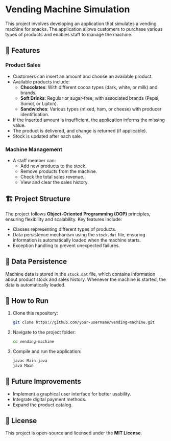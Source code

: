 # Vending Machine Simulation

This project involves developing an application that simulates a vending machine for snacks. The application allows customers to purchase various types of products and enables staff to manage the machine.

## 🛒 Features

### Product Sales
- Customers can insert an amount and choose an available product.
- Available products include:
  - **Chocolates**: With different cocoa types (dark, white, or milk) and brands.
  - **Soft Drinks**: Regular or sugar-free, with associated brands (Pepsi, Sumol, or Lipton).
  - **Sandwiches**: Various types (mixed, ham, or cheese) with producer identification.
- If the inserted amount is insufficient, the application informs the missing value.
- The product is delivered, and change is returned (if applicable).
- Stock is updated after each sale.

### Machine Management
- A staff member can:
  - Add new products to the stock.
  - Remove products from the machine.
  - Check the total sales revenue.
  - View and clear the sales history.

## 🏗️ Project Structure
The project follows **Object-Oriented Programming (OOP)** principles, ensuring flexibility and scalability. Key features include:
- Classes representing different types of products.
- Data persistence mechanism using the `stock.dat` file, ensuring information is automatically loaded when the machine starts.
- Exception handling to prevent unexpected failures.

## 💾 Data Persistence
Machine data is stored in the `stock.dat` file, which contains information about product stock and sales history. Whenever the machine is started, the data is automatically loaded.

## 🚀 How to Run
1. Clone this repository:
   ```bash
   git clone https://github.com/your-username/vending-machine.git
   ```
2. Navigate to the project folder:
   ```bash
   cd vending-machine
   ```
3. Compile and run the application:
   ```bash
   javac Main.java
   java Main
   ```

## 📌 Future Improvements
- Implement a graphical user interface for better usability.
- Integrate digital payment methods.
- Expand the product catalog.

## 📄 License
This project is open-source and licensed under the **MIT License**.
